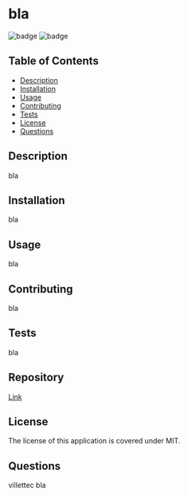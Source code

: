 
# bla

![badge](https://img.shields.io/badge/license-MIT-blue)
![badge](https://img.shields.io/github/commit-activity/m/villettec/M9C-Readme_Generator)

## Table of Contents
- [ Description ](#Description)
- [ Installation ](#Installation)
- [ Usage ](#Usage)
- [ Contributing ](#Contributing)
- [ Tests ](#Tests)
- [ License ](#License)
- [ Questions ](#Questions)


## Description
bla

## Installation
bla

## Usage
bla

## Contributing
bla

## Tests
bla

## Repository
[Link](https://github.com/villettec/M9C-Readme_Generator)

## License
The license of this application is covered under MIT.

## Questions
villettec
bla
